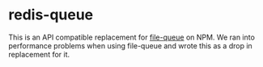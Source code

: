 # redis-queue
This is an API compatible replacement for [file-queue](https://www.npmjs.com/package/file-queue) on NPM.
We ran into performance problems when using file-queue and wrote this as a drop in replacement for it.
